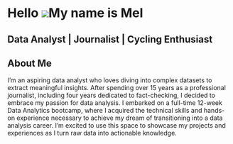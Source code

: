 Hello ![](https://user-images.githubusercontent.com/18350557/176309783-0785949b-9127-417c-8b55-ab5a4333674e.gif)My name is Mel
===========================================================================================================================

Data Analyst | Journalist | Cycling Enthusiast 
----------------------------------------------

## About Me  

I’m an aspiring data analyst who loves diving into complex datasets to extract meaningful insights. After spending over 15 years as a professional journalist, including four years dedicated to fact-checking, I decided to embrace my passion for data analysis. I embarked on a full-time 12-week Data Analytics bootcamp, where I acquired the technical skills and hands-on experience necessary to achieve my dream of transitioning into a data analysis career. I’m excited to use this space to showcase my projects and experiences as I turn raw data into actionable knowledge.
